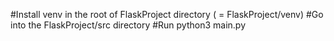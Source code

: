 #Install venv in the root of FlaskProject directory ( = FlaskProject/venv)
#Go into the FlaskProject/src directory
#Run python3 main.py
